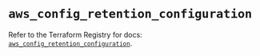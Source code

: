 # `aws_config_retention_configuration`

Refer to the Terraform Registry for docs: [`aws_config_retention_configuration`](https://registry.terraform.io/providers/hashicorp/aws/6.11.0/docs/resources/config_retention_configuration).
